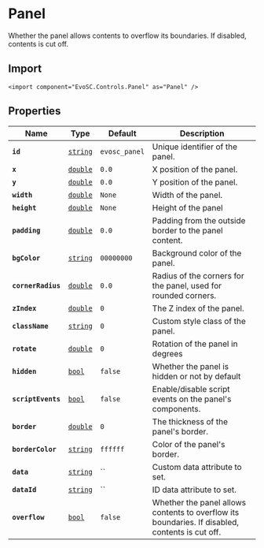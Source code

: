 # Panel
Whether the panel allows contents to overflow its boundaries. If disabled, contents is cut off.

## Import
```xml:no-line-numbers
<import component="EvoSC.Controls.Panel" as="Panel" />
```

## Properties
| Name | Type | Default | Description |
|------|------|---------|-------------|
| **`id`** | [`string`](#) | `evosc_panel` | Unique identifier of the panel. |
| **`x`** | [`double`](#) | `0.0` | X position of the panel. |
| **`y`** | [`double`](#) | `0.0` | Y position of the panel. |
| **`width`** | [`double`](#) | `None` | Width of the panel. |
| **`height`** | [`double`](#) | `None` | Height of the panel |
| **`padding`** | [`double`](#) | `0.0` | Padding from the outside border to the panel content. |
| **`bgColor`** | [`string`](#) | `00000000` | Background color of the panel. |
| **`cornerRadius`** | [`double`](#) | `0.0` | Radius of the corners for the panel, used for rounded corners. |
| **`zIndex`** | [`double`](#) | `0` | The Z index of the panel. |
| **`className`** | [`string`](#) | `0` | Custom style class of the panel. |
| **`rotate`** | [`double`](#) | `0` | Rotation of the panel in degrees |
| **`hidden`** | [`bool`](#) | `false` | Whether the panel is hidden or not by default |
| **`scriptEvents`** | [`bool`](#) | `false` | Enable/disable script events on the panel's components. |
| **`border`** | [`double`](#) | `0` | The thickness of the panel's border. |
| **`borderColor`** | [`string`](#) | `ffffff` | Color of the panel's border. |
| **`data`** | [`string`](#) | `` | Custom data attribute to set. |
| **`dataId`** | [`string`](#) | `` | ID data attribute to set. |
| **`overflow`** | [`bool`](#) | `false` | Whether the panel allows contents to overflow its boundaries. If disabled, contents is cut off. |

